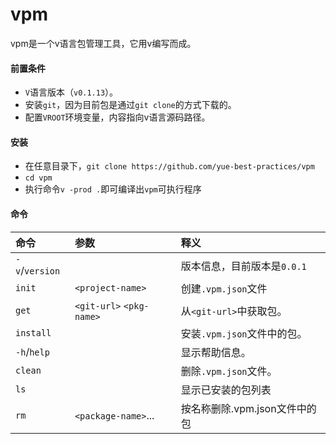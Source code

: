 # vpm

vpm是一个v语言包管理工具，它用v编写而成。

#### 前置条件

* `V`语言版本（`v0.1.13`）。
* 安装`git`，因为目前包是通过`git clone`的方式下载的。
* 配置`VROOT`环境变量，内容指向v语言源码路径。

#### 安装

* 在任意目录下，`git clone https://github.com/yue-best-practices/vpm`
* `cd vpm`
* 执行命令`v -prod .`即可编译出`vpm`可执行程序

#### 命令

| 命令   | 参数                       | 释义                                                                 |
| :------------- | :------------------------ | :-----------------------------------------------------------|
| `-v`/`version` |                           | 版本信息，目前版本是`0.0.1`                                    |
| `init`         | `<project-name>`          | 创建`.vpm.json`文件                                          |
| `get`          | `<git-url>`  `<pkg-name>` | 从`<git-url>`中获取包。                                       |
| `install`      |                           | 安装`.vpm.json`文件中的包。                                   |
| `-h`/`help`    |                           | 显示帮助信息。                                                 |
| `clean`        |                           | 删除`.vpm.json`文件。                                         |
| `ls`           |                           | 显示已安装的包列表                                             |
| `rm`           | `<package-name>`...       | 按名称删除.vpm.json文件中的包                                   |
